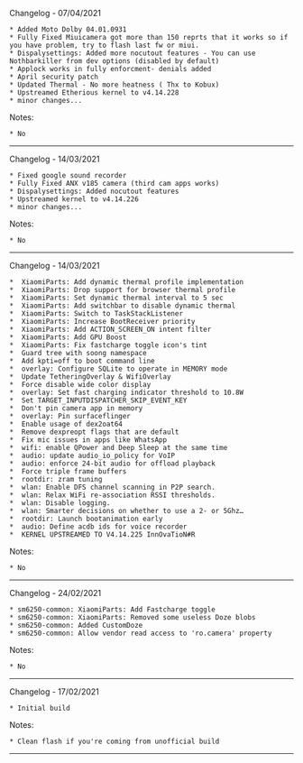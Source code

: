 Changelog - 07/04/2021

    * Added Moto Dolby 04.01.0931
    * Fully Fixed Miuicamera got more than 150 reprts that it works so if you have problem, try to flash last fw or miui.
    * Dispalysettings: Added more nocutout features - You can use Nothbarkiller from dev options (disabled by default)
    * Applock works in fully enforcment- denials added
    * April security patch
    * Updated Thermal - No more heatness ( Thx to Kobux) 
    * Upstreamed Etherious kernel to v4.14.228
    * minor changes...

 Notes:

    * No
----------------------------------------------------------------------------------------------------

Changelog - 14/03/2021

    * Fixed google sound recorder
    * Fully Fixed ANX v185 camera (third cam apps works)
    * Dispalysettings: Added nocutout features
    * Upstreamed kernel to v4.14.226
    * minor changes...

 Notes:

    * No
----------------------------------------------------------------------------------------------------

Changelog - 14/03/2021

    *  XiaomiParts: Add dynamic thermal profile implementation
    *  XiaomiParts: Drop support for browser thermal profile 
    *  XiaomiParts: Set dynamic thermal interval to 5 sec
    *  XiaomiParts: Add switchbar to disable dynamic thermal 
    *  XiaomiParts: Switch to TaskStackListener 
    *  XiaomiParts: Increase BootReceiver priority 
    *  XiaomiParts: Add ACTION_SCREEN_ON intent filter 
    *  XiaomiParts: Add GPU Boost
    *  XiaomiParts: Fix fastcharge toggle icon's tint 
    *  Guard tree with soong namespace
    *  Add kpti=off to boot command line 
    *  overlay: Configure SQLite to operate in MEMORY mode 
    *  Update TetheringOverlay & WifiOverlay 
    *  Force disable wide color display 
    *  overlay: Set fast charging indicator threshold to 10.8W
    *  Set TARGET_INPUTDISPATCHER_SKIP_EVENT_KEY
    *  Don't pin camera app in memory 
    *  overlay: Pin surfaceflinger
    *  Enable usage of dex2oat64 
    *  Remove dexpreopt flags that are default
    *  Fix mic issues in apps like WhatsApp 
    *  wifi: enable QPower and Deep Sleep at the same time 
    *  audio: update audio_io_policy for VoIP 
    *  audio: enforce 24-bit audio for offload playback 
    *  Force triple frame buffers
    *  rootdir: zram tuning
    *  wlan: Enable DFS channel scanning in P2P search.
    *  wlan: Relax WiFi re-association RSSI thresholds. 
    *  wlan: Disable logging.
    *  wlan: Smarter decisions on whether to use a 2- or 5Ghz… 
    *  rootdir: Launch bootanimation early 
    *  audio: Define acdb ids for voice recorder 
    *  KERNEL UPSTREAMED TO V4.14.225 InnOvaTioN#R
        
Notes:

    * No
----------------------------------------------------------------------------------------------------

Changelog - 24/02/2021

    * sm6250-common: XiaomiParts: Add Fastcharge toggle 
    * sm6250-common: XiaomiParts: Removed some useless Doze blobs
    * sm6250-common: Added CustomDoze 
    * sm6250-common: Allow vendor read access to 'ro.camera' property 
    
Notes:

    * No
----------------------------------------------------------------------------------------------------

Changelog - 17/02/2021

    * Initial build

Notes:

    * Clean flash if you're coming from unofficial build
----------------------------------------------------------------------------------------------------
